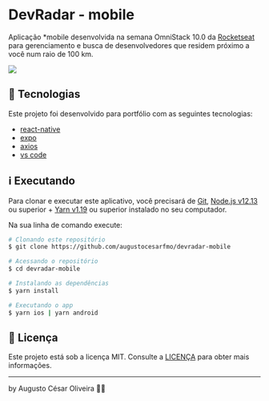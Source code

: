 # DevRadar - mobile

Aplicação *mobile desenvolvida na semana OmniStack 10.0 da [Rocketseat](https://rocketseat.com.br/) para gerenciamento e busca de desenvolvedores que residem próximo a você num raio de 100 km.

![](https://imgur.com/KIuGENa.png)

## 🚀 Tecnologias

Este projeto foi desenvolvido para portfólio com as seguintes tecnologias:

- [react-native](https://facebook.github.io/react-native/)
- [expo](https://expo.io)
- [axios](https://github.com/axios/axios)
- [vs code][vc]

## ℹ️ Executando

Para clonar e executar este aplicativo, você precisará de [Git](https://git-scm.com), [Node.js v12.13][nodejs] ou superior + [Yarn v1.19][yarn] ou superior instalado no seu computador.

Na sua linha de comando execute:

```bash
# Clonando este repositório
$ git clone https://github.com/augustocesarfmo/devradar-mobile

# Acessando o repositório
$ cd devradar-mobile

# Instalando as dependências
$ yarn install

# Executando o app
$ yarn ios | yarn android
```

## 📝 Licença

Este projeto está sob a licença MIT. Consulte a [LICENÇA](https://github.com/fradeneto/devradar-mobile/blob/master/LICENSE) para obter mais informações.

---

by Augusto César Oliveira 👐🏼

[nodejs]: https://nodejs.org/
[yarn]: https://yarnpkg.com/
[vc]: https://code.visualstudio.com/
